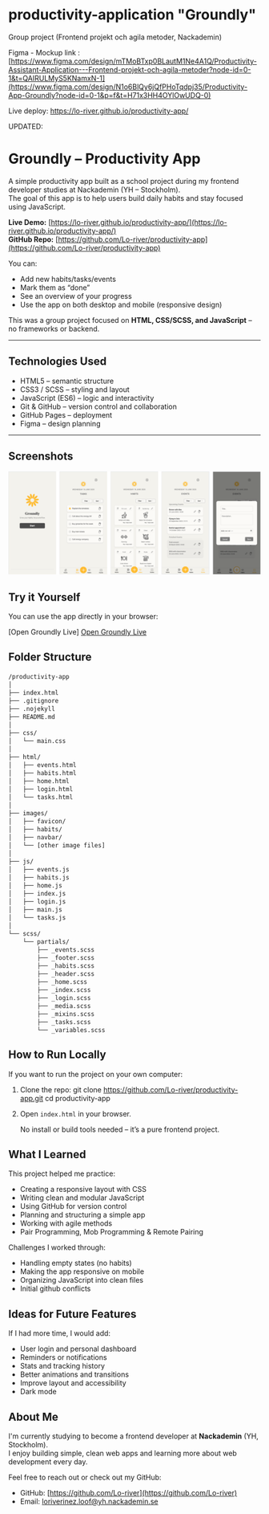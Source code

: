 # productivity-application "Groundly"
Group project (Frontend projekt och agila metoder, Nackademin)

Figma - Mockup link : [https://www.figma.com/design/mTMoBTxp0BLautM1Ne4A1Q/Productivity-Assistant-Application---Frontend-projekt-och-agila-metoder?node-id=0-1&t=QAIRULMyS5KNamxN-1](https://www.figma.com/design/N1o6BlQy6jQfPHoTqdpj35/Productivity-App-Groundly?node-id=0-1&p=f&t=H71x3HH4OYlOwUDQ-0)


Live deploy: 
https://lo-river.github.io/productivity-app/

UPDATED: 

# Groundly – Productivity App

A simple productivity app built as a school project during my frontend developer studies at Nackademin (YH – Stockholm).  
The goal of this app is to help users build daily habits and stay focused using JavaScript. 

**Live Demo:** [https://lo-river.github.io/productivity-app/](https://lo-river.github.io/productivity-app/)  
 **GitHub Repo:** [https://github.com/Lo-river/productivity-app](https://github.com/Lo-river/productivity-app)


You can:
- Add new habits/tasks/events
- Mark them as “done”
- See an overview of your progress
- Use the app on both desktop and mobile (responsive design)

This was a group project focused on **HTML, CSS/SCSS, and JavaScript** – no frameworks or backend.

---

## Technologies Used

- HTML5 – semantic structure
- CSS3 / SCSS – styling and layout
- JavaScript (ES6) – logic and interactivity
- Git & GitHub – version control and collaboration
- GitHub Pages – deployment
- Figma – design planning 

---

## Screenshots



![Groundly Screenshot](./images/groundly-screenshot-3.png)

## Try it Yourself

You can use the app directly in your browser:


[Open Groundly Live] 
<a href="https://lo-river.github.io/productivity-app/" target="_blank">Open Groundly Live</a>


## Folder Structure

```
/productivity-app
│
├── index.html
├── .gitignore
├── .nojekyll
├── README.md
│
├── css/
│   └── main.css
│
├── html/
│   ├── events.html
│   ├── habits.html
│   ├── home.html
│   ├── login.html
│   └── tasks.html
│
├── images/
│   ├── favicon/
│   ├── habits/
│   ├── navbar/
│   └── [other image files]
│
├── js/
│   ├── events.js
│   ├── habits.js
│   ├── home.js
│   ├── index.js
│   ├── login.js
│   ├── main.js
│   └── tasks.js
│
└── scss/
    └── partials/
        ├── _events.scss
        ├── _footer.scss
        ├── _habits.scss
        ├── _header.scss
        ├── _home.scss
        ├── _index.scss
        ├── _login.scss
        ├── _media.scss
        ├── _mixins.scss
        ├── _tasks.scss
        └── _variables.scss
```


## How to Run Locally

If you want to run the project on your own computer:

1. Clone the repo:
   git clone https://github.com/Lo-river/productivity-app.git
   cd productivity-app


2. Open `index.html` in your browser.

    No install or build tools needed – it’s a pure frontend project.


##  What I Learned

This project helped me practice:

- Creating a responsive layout with CSS
- Writing clean and modular JavaScript
- Using GitHub for version control
- Planning and structuring a simple app
- Working with agile methods
- Pair Programming, Mob Programming & Remote Pairing

Challenges I worked through:
- Handling empty states (no habits)
- Making the app responsive on mobile
- Organizing JavaScript into clean files
- Initial github conflicts 

## Ideas for Future Features

If I had more time, I would add:
- User login and personal dashboard
- Reminders or notifications
- Stats and tracking history
- Better animations and transitions
- Improve layout and accessibility
- Dark mode


## About Me

I'm currently studying to become a frontend developer at **Nackademin** (YH, Stockholm).  
I enjoy building simple, clean web apps and learning more about web development every day.


Feel free to reach out or check out my GitHub:
- GitHub: [https://github.com/Lo-river](https://github.com/Lo-river)
- Email: loriverinez.loof@yh.nackademin.se


